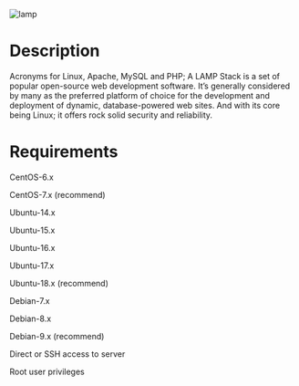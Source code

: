 ![lamp](https://user-images.githubusercontent.com/43852892/46542955-a5bd0a00-c8b7-11e8-84f6-580776305743.JPG)

# Description
Acronyms for Linux, Apache, MySQL and PHP; A LAMP Stack is a set of popular open-source web development software. 
It’s generally considered by many as the preferred platform of choice for the development and deployment of dynamic, database-powered web sites. And with its core being Linux; it offers rock solid security and reliability. 

# Requirements
CentOS-6.x

CentOS-7.x (recommend)

Ubuntu-14.x

Ubuntu-15.x

Ubuntu-16.x

Ubuntu-17.x

Ubuntu-18.x (recommend)

Debian-7.x

Debian-8.x

Debian-9.x (recommend)


Direct or SSH access to server

Root user privileges
